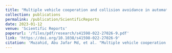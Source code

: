```yaml
---
title: "Multiple vehicle cooperation and collision avoidance in automated vehicles: survey and an AI-enabled conceptual framework"
collection: publications
permalink: /publication/ScientificReports
date: 2023-01-12
venue: 'Scientific Reports'
paperurl: '/files/pdf/research/s41598-022-27026-9.pdf'
link: 'https://doi.org/10.1038/s41598-022-27026-9'
citation: 'Muzahid, Abu Jafar Md, et al. "Multiple vehicle cooperation and collision avoidance in automated vehicles: Survey and an AI-enabled conceptual framework." Scientific Reports 13, 603 (2023). doi:10.1038/s41598-022-27026-9'
---
```

